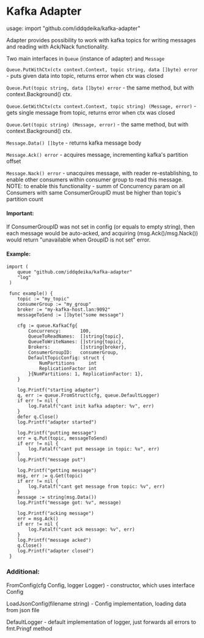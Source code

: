 # Kafka Adapter
usage:
import "github.com/iddqdeika/kafka-adapter"

Adapter provides possibility to work with kafka topics for writing messages and reading with Ack/Nack functionality.

Two main interfaces in `Queue` (instance of adapter) and `Message`

`Queue.PutWithCtx(ctx context.Context, topic string, data []byte) error`  - puts given data into topic, returns error when ctx was closed

`Queue.Put(topic string, data []byte) error`  - the same method, but with context.Background() ctx.

`Queue.GetWithCtx(ctx context.Context, topic string) (Message, error)` - gets single message from topic, returns error when ctx was closed

`Queue.Get(topic string) (Message, error)` - the same method, but with context.Background() ctx.

`Message.Data() []byte` - returns kafka message body

`Message.Ack() error` - acquires message, incrementing kafka's partition offset

`Message.Nack() error` - unacquires message, with reader re-establishing, to enable other consumers within consumer group to read this message. NOTE: to enable this functionality - summ of Concurrency param on all Consumers with same ConsumerGroupID must be higher than topic's partition count


#### Important:
If ConsumerGroupID was not set in config (or equals to empty string), then each message would be auto-acked, 
and acquiring (msg.Ack()/msg.Nack()) would return "unavailable when GroupID is not set" error. 

#### Example:
```
import (
    queue "github.com/iddqdeika/kafka-adapter"
    "log"
 )
 
 func example() {
    topic := "my_topic"
    consumerGroup := "my_group"
    broker := "my-kafka-host.lan:9092"
    messageToSend := []byte("some message")
    
    cfg := queue.KafkaCfg{
		Concurrency:       100,
		QueueToReadNames:  []string{topic},
		QueueToWriteNames: []string{topic},
		Brokers:           []string{broker},
		ConsumerGroupID:   consumerGroup,
		DefaultTopicConfig: struct {
			NumPartitions     int
			ReplicationFactor int
		}{NumPartitions: 1, ReplicationFactor: 1},
	}

	log.Printf("starting adapter")
	q, err := queue.FromStruct(cfg, queue.DefaultLogger)
	if err != nil {
		log.Fatalf("cant init kafka adapter: %v", err)
	}
	defer q.Close()
	log.Printf("adapter started")

	log.Printf("putting message")
	err = q.Put(topic, messageToSend)
	if err != nil {
		log.Fatalf("cant put message in topic: %v", err)
	}
	log.Printf("message put")

	log.Printf("getting message")
	msg, err := q.Get(topic)
	if err != nil {
		log.Fatalf("cant get message from topic: %v", err)
	}
	message := string(msg.Data())
	log.Printf("message got: %v", message)

	log.Printf("acking message")
	err = msg.Ack()
	if err != nil {
		log.Fatalf("cant ack message: %v", err)
	}
	log.Printf("message acked")
	q.Close()
	log.Printf("adapter closed")
 }
```

### Additional:
FromConfig(cfg Config, logger Logger) - constructor, which uses interface Config

LoadJsonConfig(filename string) - Config implementation, loading data from json file

DefaultLogger - default implementation of logger, just forwards all errors to fmt.Pringf method
